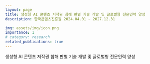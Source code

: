 ```yaml
---
layout: page
title: 생성형 AI 콘텐츠 저작권 침해 판별 기술 개발 및 글로벌형 전문인력 양성
description: 한국콘텐츠진흥원 2024.04.01 ~ 2027.12.31

img: assets/img/icon.png
importance: 1
# category: research
related_publications: true
---
```

생성형 AI 콘텐츠 저작권 침해 판별 기술 개발 및 글로벌형 전문인력 양성

